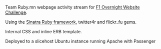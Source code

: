 Team Ruby.mn webpage activity stream for [F1 Overnight Website Challenge](http://www.f1webchallenge.com/).

Using the [Sinatra Ruby framework](http://sinatra.rubyforge.org/), twitter4r and flickr_fu gems.

Internal CSS and inline ERB template. 

Deployed to a slicehost Ubuntu instance running Apache with Passenger